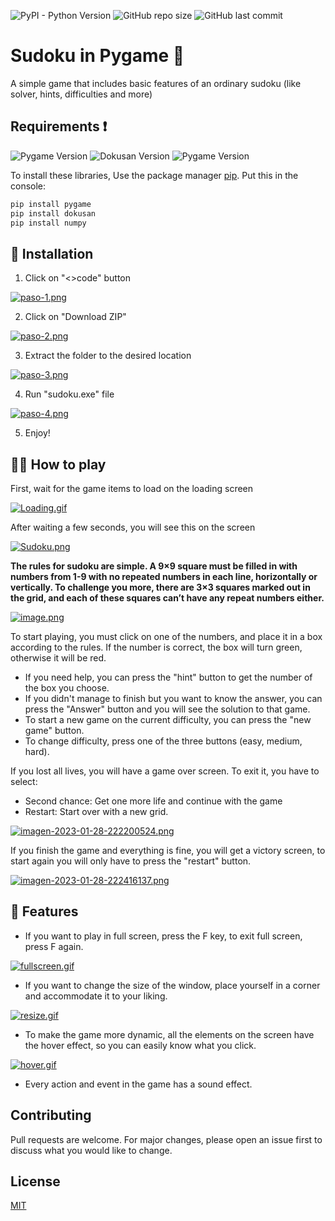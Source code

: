 ![PyPI - Python Version](https://img.shields.io/pypi/pyversions/dokusan) 
![GitHub repo size](https://img.shields.io/github/repo-size/Maicken052/sudoku-pygame) 
![GitHub last commit](https://img.shields.io/github/last-commit/Maicken052/Sudoku-pygame) 

# Sudoku in Pygame 🧠

A simple game that includes basic features of an ordinary sudoku (like solver, hints, difficulties and more)

## Requirements ❗

![Pygame Version](https://img.shields.io/badge/numpy-1.23.5-red)
![Dokusan Version](https://img.shields.io/badge/dokusan-0.1.0a6-orange)
![Pygame Version](https://img.shields.io/badge/pygame-2.1.2-yellow)

To install these libraries, Use the package manager [pip](https://pip.pypa.io/en/stable/). Put this in the console:
```bash
pip install pygame
pip install dokusan
pip install numpy
```
## 💾 Installation 
1. Click on "<>code" button

[![paso-1.png](https://i.postimg.cc/LsmzWLjY/paso-1.png)](https://postimg.cc/Snt22XTk)

2. Click on "Download ZIP"

[![paso-2.png](https://i.postimg.cc/VLMZQ90D/paso-2.png)](https://postimg.cc/svj45hch)

3. Extract the folder to the desired location

[![paso-3.png](https://i.postimg.cc/L6zD0HGW/paso-3.png)](https://postimg.cc/4mxpYTfv)

4. Run "sudoku.exe" file

[![paso-4.png](https://i.postimg.cc/HLP97j7r/paso-4.png)](https://postimg.cc/Ff3LMrpv) 

5. Enjoy!


## 👨‍🏫 How to play 

First, wait for the game items to load on the loading screen

[![Loading.gif](https://i.postimg.cc/W4FPQWgt/Loading.gif)](https://postimg.cc/KK2VT59y)

After waiting a few seconds, you will see this on the screen

[![Sudoku.png](https://i.postimg.cc/05nfD8Kd/Sudoku.png)](https://postimg.cc/yWJczCPk)

**The rules for sudoku are simple. A 9×9 square must be filled in with numbers from 1-9 with no repeated numbers in each line, horizontally or vertically. To challenge you more, there are 3×3 squares marked out in the grid, and each of these squares can’t have any repeat numbers either.** 

[![image.png](https://i.postimg.cc/SKtG3VqT/image.png)](https://postimg.cc/67nRGr8n)

To start playing, you must click on one of the numbers, and place it in a box according to the rules.
If the number is correct, the box will turn green, otherwise it will be red.
- If you need help, you can press the "hint" button to get the number of the box you choose.
- If you didn't manage to finish but you want to know the answer, you can press the "Answer" button and you will see the solution to that game.
- To start a new game on the current difficulty, you can press the "new game" button. 
- To change difficulty, press one of the three buttons (easy, medium, hard).

If you lost all lives, you will have a game over screen. To exit it, you have to select:
- Second chance: Get one more life and continue with the game
- Restart: Start over with a new grid.

[![imagen-2023-01-28-222200524.png](https://i.postimg.cc/FRwXrjbG/imagen-2023-01-28-222200524.png)](https://postimg.cc/wy5GFRGs)

If you finish the game and everything is fine, you will get a victory screen, to start again you will only have to press the "restart" button.

[![imagen-2023-01-28-222416137.png](https://i.postimg.cc/tCH8BRB1/imagen-2023-01-28-222416137.png)](https://postimg.cc/t72rTbQy)

## 🧰 Features 
- If you want to play in full screen, press the F key, to exit full screen, press F again.

[![fullscreen.gif](https://i.postimg.cc/R0MHdtHP/fullscreen.gif)](https://postimg.cc/dhx3tLnd)

- If you want to change the size of the window, place yourself in a corner and accommodate it to your liking.

[![resize.gif](https://i.postimg.cc/wv5xG4YL/resize.gif)](https://postimg.cc/KkzyKNz8)

- To make the game more dynamic, all the elements on the screen have the hover effect, so you can easily know what you click.

[![hover.gif](https://i.postimg.cc/RZjMVxMw/hover.gif)](https://postimg.cc/217p2JL5)

- Every action and event in the game has a sound effect.


## Contributing

Pull requests are welcome. For major changes, please open an issue first
to discuss what you would like to change.

## License
[MIT](https://choosealicense.com/licenses/mit/)